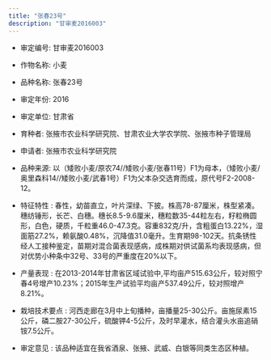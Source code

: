 ```yaml
---
title: "张春23号"
description: "甘审麦2016003"
---
```

* 审定编号:  甘审麦2016003

*  作物名称:  小麦

*  品种名称:  张春23号

*  审定年份:  2016

*  审定单位:  甘肃省

* 育种者:  张掖市农业科学研究院、甘肃农业大学农学院、张掖市种子管理局

*  申请者:  张掖市农业科学研究院

*  品种来源:  以（矮败小麦/原农74//矮败小麦/张春11号）F1为母本，（矮败小麦/奥里森科14//矮败小麦/武春1号）F1为父本杂交选育而成，原代号F2-2008-12。

*  特征特性 : 
春性，幼苗直立，叶片深绿、下披。株高78-87厘米，株型紧凑。穗纺锤形，长芒、白穗。穗长8.5-9.6厘米，穗粒数35-44粒左右，籽粒椭圆形，白色，硬质，千粒重46.0-47.3克。容重832克/升，含粗蛋白13.22%，湿面筋27.2%，赖氨酸0.48%，沉降值31.0毫升。生育期98-102天。抗条锈性经人工接种鉴定，苗期对混合菌表现感病，成株期对供试菌系均表现感病，但对优势小种条中32号、33号的严重度在20%以下。
 
*  产量表现 : 
在2013-2014年甘肃省区域试验中,平均亩产515.63公斤，较对照宁春4号增产10.23%；2015年生产试验平均亩产537.49公斤，较对照增产8.21%。

*  栽培技术要点 : 
河西走廊在3月中上旬播种，亩播量25-30公斤。亩施尿素15公斤，磷二胺27-30公斤，硫酸钾4-5公斤，及时早灌水，结合灌头水亩追硝铵7.5公斤。

*  审定意见 : 
该品种适宜在我省酒泉、张掖、武威、白银等同类生态区种植。
